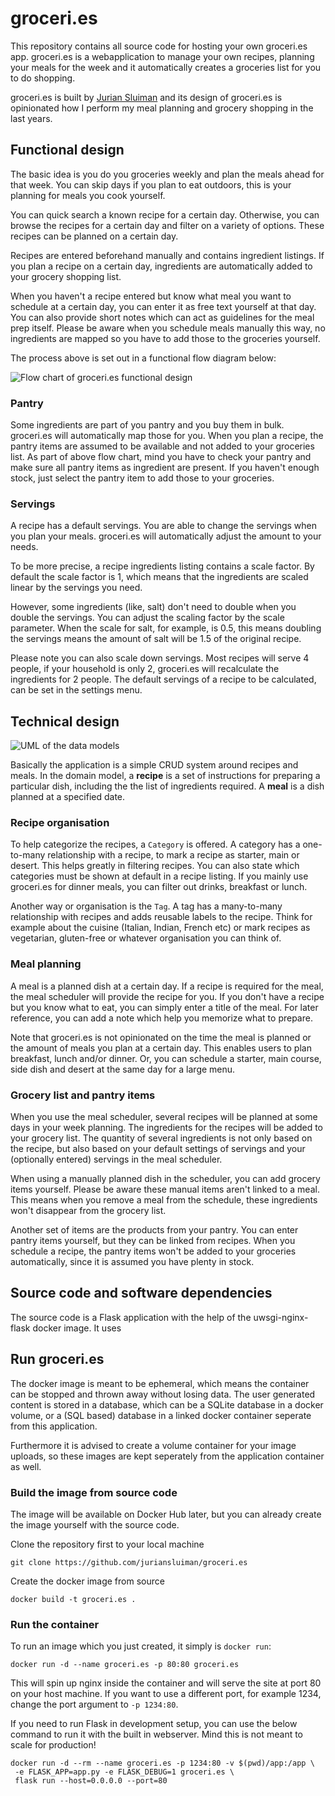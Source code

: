 # groceri.es

This repository contains all source code for hosting your own groceri.es app.
groceri.es is a webapplication to manage your own recipes, planning your meals
for the week and it automatically creates a groceries list for you to do
shopping.

groceri.es is built by [Jurian Sluiman](https://jurian.slui.mn) and its design 
of groceri.es is opinionated how I perform my meal planning and grocery shopping
in the last years.

## Functional design
The basic idea is you do you groceries weekly and plan the meals ahead for that
week. You can skip days if you plan to eat outdoors, this is your planning for
meals you cook yourself. 

You can quick search a known recipe for a certain day. Otherwise, you can browse
the recipes for a certain day and filter on a variety of options. These recipes
can be planned on a certain day.

Recipes are entered beforehand manually and contains ingredient listings. If you
plan a recipe on a certain day, ingredients are automatically added to your
grocery shopping list.

When you haven't a recipe entered but know what meal you want to schedule at a 
certain day, you can enter it as free text yourself at that day. You can also
provide short notes which can act as guidelines for the meal prep itself. Please
be aware when you schedule meals manually this way, no ingredients are mapped so
you have to add those to the groceries yourself.

The process above is set out in a functional flow diagram below:

![Flow chart of groceri.es functional design](https://bitbucket.org/juriansluiman/groceri.es/raw/0e49d7db92a5db90c6ecd6ba6f4548d05e7fd56e/docs/Functional-flow.svg)

### Pantry
Some ingredients are part of you pantry and you buy them in bulk. groceri.es will
automatically map those for you. When you plan a recipe, the pantry items are
assumed to be available and not added to your groceries list. As part of above
flow chart, mind you have to check your pantry and make sure all pantry items as
ingredient are present. If you haven't enough stock, just select the pantry item
to add those to your groceries. 

### Servings
A recipe has a default servings. You are able to change the servings when you
plan your meals. groceri.es will automatically adjust the amount to your needs.

To be more precise, a recipe ingredients listing contains a scale factor. By
default the scale factor is 1, which means that the ingredients are scaled linear
by the servings you need. 

However, some ingredients (like, salt) don't need to double when you double the
servings. You can adjust the scaling factor by the scale parameter. When the
scale for salt, for example, is 0.5, this means doubling the servings means the 
amount of salt will be 1.5 of the original recipe.

Please note you can also scale down servings. Most recipes will serve 4 people,
if your household is only 2, groceri.es will recalculate the ingredients for 2
people. The default servings of a recipe to be calculated, can be set in the 
settings menu.

## Technical design
![UML of the data models](https://bitbucket.org/juriansluiman/groceri.es/raw/0e49d7db92a5db90c6ecd6ba6f4548d05e7fd56e/docs/Technical-design.svg)

Basically the application is a simple CRUD system around recipes and meals. In
the domain model, a **recipe** is a set of instructions for preparing a
particular dish, including the the list of ingredients required. A **meal** is a
dish planned at a specified date.

### Recipe organisation
To help categorize the recipes, a `Category` is offered. A category has a
one-to-many relationship with a recipe, to mark a recipe as starter, main or
desert. This helps greatly in filtering recipes. You can also state which
categories must be shown at default in a recipe listing. If you mainly use
groceri.es for dinner meals, you can filter out drinks, breakfast or lunch.

Another way or organisation is the `Tag`. A tag has a many-to-many relationship
with recipes and adds reusable labels to the recipe. Think for example about the
cuisine (Italian, Indian, French etc) or mark recipes as vegetarian, gluten-free
or whatever organisation you can think of.

### Meal planning
A meal is a planned dish at a certain day. If a recipe is required for
the meal, the meal scheduler will provide the recipe for you. If you don't have
a recipe but you know what to eat, you can simply enter a title of the meal. For
later reference, you can add a note which help you memorize what to prepare.

Note that groceri.es is not opinionated on the time the meal is planned or the
amount of meals you plan at a certain day. This enables users to plan breakfast,
lunch and/or dinner. Or, you can schedule a starter, main course, side
dish and desert at the same day for a large menu. 

### Grocery list and pantry items
When you use the meal scheduler, several recipes will be planned at some days in
your week planning. The ingredients for the recipes will be added to your
grocery list. The quantity of several ingredients is not only based on the
recipe, but also based on your default settings of servings and your (optionally
entered) servings in the meal scheduler.

When using a manually planned dish in the scheduler, you can add grocery items
yourself. Please be aware these manual items aren't linked to a meal. This means
when you remove a meal from the schedule, these ingredients won't disappear from
the grocery list.

Another set of items are the products from your pantry. You can enter pantry
items yourself, but they can be linked from recipes. When you schedule a recipe,
the pantry items won't be added to your groceries automatically, since it is
assumed you have plenty in stock. 

## Source code and software dependencies
The source code is a Flask application with the help of the uwsgi-nginx-flask
docker image. It uses 

## Run groceri.es
The docker image is meant to be ephemeral, which means the container can be
stopped and thrown away without losing data. The user generated content is
stored in a database, which can be a SQLite database in a docker volume, or a 
(SQL based) database in a linked docker container seperate from this application.

Furthermore it is advised to create a volume container for your image uploads, so
these images are kept seperately from the application container as well.

### Build the image from source code
The image will be available on Docker Hub later, but you can already create the
image yourself with the source code.

Clone the repository first to your local machine

    git clone https://github.com/juriansluiman/groceri.es

Create the docker image from source

    docker build -t groceri.es .

### Run the container
To run an image which you just created, it simply is `docker run`:

    docker run -d --name groceri.es -p 80:80 groceri.es

This will spin up nginx inside the container and will serve the site at port 80
on your host machine. If you want to use a different port, for example 1234, 
change the port argument to `-p 1234:80`.

If you need to run Flask in development setup, you can use the below command to 
run it with the built in webserver. Mind this is not meant to scale for
production!

    docker run -d --rm --name groceri.es -p 1234:80 -v $(pwd)/app:/app \
     -e FLASK_APP=app.py -e FLASK_DEBUG=1 groceri.es \
     flask run --host=0.0.0.0 --port=80